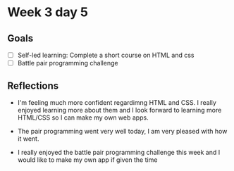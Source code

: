 # Week 3 day 5

## Goals 
* [ ] Self-led learning: Complete a short course on HTML and css
* [ ] Battle pair programming challenge

## Reflections

* I'm feeling much more confident regardimng HTML and CSS. I really enjoyed learning more about them and I look forward to learning more HTML/CSS so I can make my own web apps.

* The pair programming went very well today, I am very pleased with how it went. 

* I really enjoyed the battle pair programming challenge this week and I would like to make my own app if given the time

